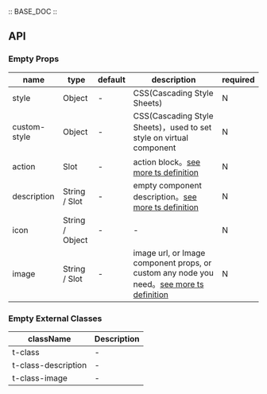 :: BASE_DOC ::

## API

### Empty Props

name | type | default | description | required
-- | -- | -- | -- | --
style | Object | - | CSS(Cascading Style Sheets) | N
custom-style | Object | - | CSS(Cascading Style Sheets)，used to set style on virtual component | N
action | Slot | - | action block。[see more ts definition](https://github.com/Tencent/tdesign-miniprogram/blob/develop/packages/components/common/common.ts) | N
description | String / Slot | - | empty component description。[see more ts definition](https://github.com/Tencent/tdesign-miniprogram/blob/develop/packages/components/common/common.ts) | N
icon | String / Object | - | \- | N
image | String / Slot | - | image url, or Image component props, or custom any node you need。[see more ts definition](https://github.com/Tencent/tdesign-miniprogram/blob/develop/packages/components/common/common.ts) | N

### Empty External Classes

className | Description
-- | --
t-class | \-
t-class-description | \-
t-class-image | \-
